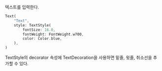 텍스트를 입력한다.

```dart
Text(
	"Text",
	style: TextStyle(
		fontSize: 16.0,
		fontWeight: FontWeight.w700,
		color: Color.blue,
	),
)
```

TextStyle의 decorator 속성에 TextDecoration을 사용하면 밑줄, 윗줄, 취소선을 추가할 수 있다.